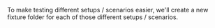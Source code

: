 To make testing different setups / scenarios easier, 
we'll create a new fixture folder for each of those different setups / scenarios.
